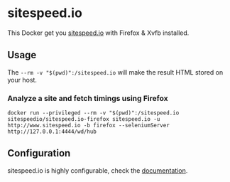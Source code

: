 # sitespeed.io

This Docker get you [sitespeed.io](http://www.sitespeed.io) with Firefox & Xvfb installed.

## Usage

The ```--rm -v "$(pwd)":/sitespeed.io``` will make the result HTML stored on your host.

### Analyze a site and fetch timings using Firefox
```
docker run --privileged --rm -v "$(pwd)":/sitespeed.io sitespeedio/sitespeed.io-firefox sitespeed.io -u http://www.sitespeed.io -b firefox --seleniumServer http://127.0.0.1:4444/wd/hub
```

## Configuration
sitespeed.io is highly configurable, check the [documentation](http://www.sitespeed.io/documentation).
